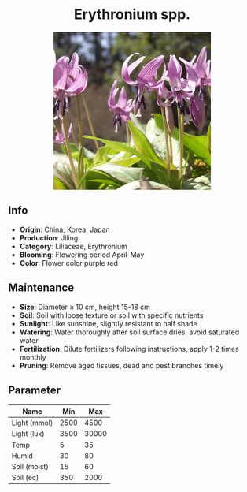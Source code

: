 <h1 align='center'>Erythronium spp.</h1>
<p align="center">
    <img 
        align='center'
        width='320'
        src="../images/erythronium spp.png" 
        alt='Erythronium spp.' />
</p>

## Info

 - **Origin**: China, Korea, Japan
 - **Production**: Jiling
 - **Category**: Liliaceae, Erythronium
 - **Blooming**: Flowering period April-May
 - **Color**: Flower color purple red

## Maintenance

 - **Size**: Diameter ≥ 10 cm, height 15-18 cm
 - **Soil**: Soil with loose texture or soil with specific nutrients
 - **Sunlight**: Like sunshine, slightly resistant to half shade
 - **Watering**: Water thoroughly after soil surface dries, avoid saturated water
 - **Fertilization**: Dilute fertilizers following instructions, apply 1-2 times monthly
 - **Pruning**: Remove aged tissues, dead and pest branches timely

## Parameter

| Name         | Min  | Max   |
|--------------|------|-------|
| Light (mmol) | 2500 | 4500  |
| Light (lux)  | 3500 | 30000 |
| Temp         | 5    | 35    |
| Humid        | 30   | 80    |
| Soil (moist) | 15   | 60    |
| Soil (ec)    | 350  | 2000  |
